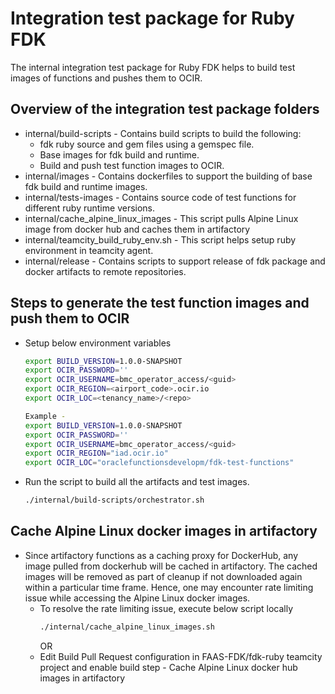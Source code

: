 # Integration test package for Ruby FDK
The internal integration test package for Ruby FDK helps to build
test images of functions and pushes them to OCIR.

## Overview of the integration test package folders

-   internal/build-scripts - Contains build scripts to build the following:
    -   fdk ruby source and gem files using a gemspec file.
    -   Base images for fdk build and runtime.
    -   Build and push test function images to OCIR.
-   internal/images - Contains dockerfiles to support the building of base fdk build and runtime images.
-   internal/tests-images - Contains source code of test functions for different ruby runtime versions.
-   internal/cache_alpine_linux_images - This script pulls Alpine Linux image from docker hub and caches them in artifactory
-   internal/teamcity_build_ruby_env.sh - This script helps setup ruby environment in teamcity agent.
-   internal/release - Contains scripts to support release of fdk package and docker artifacts to remote repositories.



## Steps to generate the test function images and push them to OCIR

-   Setup below environment variables
    ```sh
    export BUILD_VERSION=1.0.0-SNAPSHOT
    export OCIR_PASSWORD=''
    export OCIR_USERNAME=bmc_operator_access/<guid>
    export OCIR_REGION=<airport_code>.ocir.io
    export OCIR_LOC=<tenancy_name>/<repo>
    
    Example -
    export BUILD_VERSION=1.0.0-SNAPSHOT
    export OCIR_PASSWORD=''
    export OCIR_USERNAME=bmc_operator_access/<guid>
    export OCIR_REGION="iad.ocir.io"
    export OCIR_LOC="oraclefunctionsdevelopm/fdk-test-functions"
    ```
-   Run the script to build all the artifacts and test images.
    ```sh
    ./internal/build-scripts/orchestrator.sh
    ```

## Cache Alpine Linux docker images in artifactory
-   Since artifactory functions as a caching proxy for DockerHub, any image pulled from dockerhub will be cached in artifactory.
    The cached images will be removed as part of cleanup if not downloaded again within a particular time frame.
    Hence, one may encounter rate limiting issue while accessing the Alpine Linux docker images.
    -   To resolve the rate limiting issue, execute below script locally
        ```sh
        ./internal/cache_alpine_linux_images.sh
        ```
        OR
    -   Edit Build Pull Request configuration in FAAS-FDK/fdk-ruby teamcity project and enable build step - Cache Alpine Linux docker hub images in artifactory
    
    
